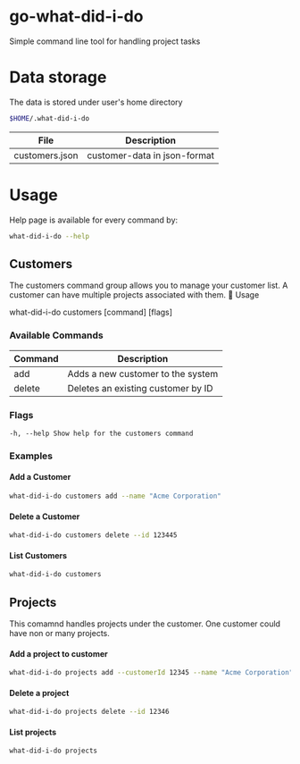 # go-what-did-i-do
Simple command line tool for handling project tasks


# Data storage

The data is stored under user's home directory 

```bash
$HOME/.what-did-i-do  
```

| File    | Description |
| -------- | ------- |
| customers.json  |  customer-data in json-format    |

# Usage 

Help page is available for every command by: 

```bash 
what-did-i-do --help 
```


## Customers 

The customers command group allows you to manage your customer list. A customer can have multiple projects associated with them.
🔧 Usage

what-did-i-do customers [command] [flags]

### Available Commands

| Command    | Description |
| -------- | ------- |
| add  | Adds a new customer to the system    |
| delete | Deletes an existing customer by ID     |

### Flags

    -h, --help Show help for the customers command

### Examples 

#### Add a Customer

```bash
what-did-i-do customers add --name "Acme Corporation"
```

#### Delete a Customer

```bash
what-did-i-do customers delete --id 123445 
```

#### List Customers 

```bash
what-did-i-do customers 
```

## Projects 

This comamnd handles projects under the customer. One customer could have non or many projects. 

#### Add a project to customer


```bash
what-did-i-do projects add --customerId 12345 --name "Acme Corporation"
```

#### Delete a project

```bash
what-did-i-do projects delete --id 12346
```

#### List projects 

```bash
what-did-i-do projects 
```